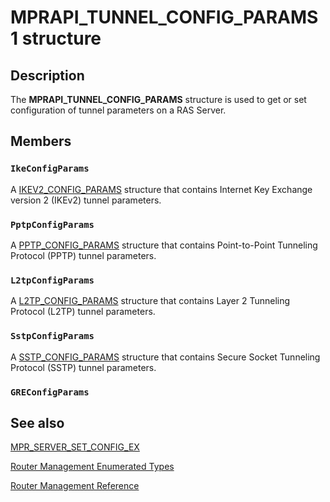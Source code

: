 # MPRAPI_TUNNEL_CONFIG_PARAMS1 structure

## Description

The **MPRAPI_TUNNEL_CONFIG_PARAMS** structure is used to get or set configuration of tunnel parameters on a RAS Server.

## Members

### `IkeConfigParams`

A [IKEV2_CONFIG_PARAMS](https://learn.microsoft.com/windows/desktop/api/mprapi/ns-mprapi-ikev2_config_params) structure that contains Internet Key Exchange version 2 (IKEv2) tunnel parameters.

### `PptpConfigParams`

A [PPTP_CONFIG_PARAMS](https://learn.microsoft.com/windows/desktop/api/mprapi/ns-mprapi-pptp_config_params) structure that contains Point-to-Point Tunneling Protocol (PPTP) tunnel parameters.

### `L2tpConfigParams`

A [L2TP_CONFIG_PARAMS](https://learn.microsoft.com/windows/desktop/api/mprapi/ns-mprapi-l2tp_config_params0) structure that contains Layer 2 Tunneling Protocol (L2TP) tunnel parameters.

### `SstpConfigParams`

A [SSTP_CONFIG_PARAMS](https://learn.microsoft.com/windows/desktop/api/mprapi/ns-mprapi-sstp_config_params) structure that contains Secure Socket Tunneling Protocol (SSTP) tunnel parameters.

### `GREConfigParams`

## See also

[MPR_SERVER_SET_CONFIG_EX](https://learn.microsoft.com/windows/desktop/api/mprapi/ns-mprapi-mpr_server_set_config_ex0)

[Router Management Enumerated Types](https://learn.microsoft.com/windows/desktop/RRAS/router-management-enumerations)

[Router Management Reference](https://learn.microsoft.com/windows/desktop/RRAS/router-management-reference)